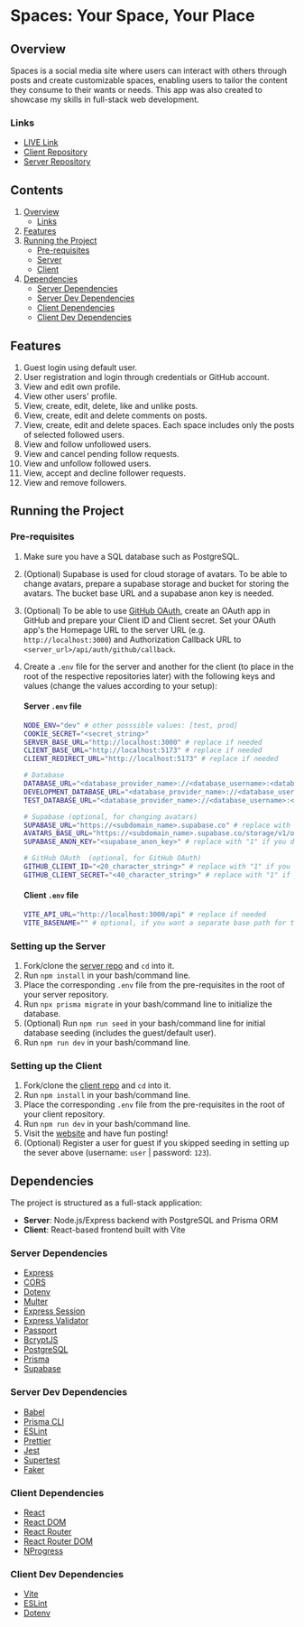 # Spaces: Your Space, Your Place

## Overview

Spaces is a social media site where users can interact with others through posts and create customizable spaces, enabling users to tailor the content they consume to their wants or needs. This app was also created to showcase my skills in full-stack web development.

### Links

- [LIVE Link](https://spaces-six-rho.vercel.app/)
- [Client Repository](https://github.com/Daxyca/spaces-client)
- [Server Repository](https://github.com/Daxyca/spaces-server)

## Contents

1. [Overview](#overview)
   - [Links](#links)
1. [Features](#features)
1. [Running the Project](#running-the-project)
   - [Pre-requisites](#pre-requisites)
   - [Server](#setting-up-the-server)
   - [Client](#setting-up-the-client)
1. [Dependencies](#dependencies)
   - [Server Dependencies](#server-dependencies)
   - [Server Dev Dependencies](#server-dev-dependencies)
   - [Client Dependencies](#client-dependencies)
   - [Client Dev Dependencies](#client-dev-dependencies)

## Features

1. Guest login using default user.
1. User registration and login through credentials or GitHub account.
1. View and edit own profile.
1. View other users' profile.
1. View, create, edit, delete, like and unlike posts.
1. View, create, edit and delete comments on posts.
1. View, create, edit and delete spaces. Each space includes only the posts of selected followed users.
1. View and follow unfollowed users.
1. View and cancel pending follow requests.
1. View and unfollow followed users.
1. View, accept and decline follower requests.
1. View and remove followers.

## Running the Project

### Pre-requisites

1. Make sure you have a SQL database such as PostgreSQL.
1. (Optional) Supabase is used for cloud storage of avatars. To be able to change avatars, prepare a supabase storage and bucket for storing the avatars. The bucket base URL and a supabase anon key is needed.
1. (Optional) To be able to use [GitHub OAuth](https://github.com/settings/developers), create an OAuth app in GitHub and prepare your Client ID and Client secret. Set your OAuth app's the Homepage URL to the server URL (e.g. `http://localhost:3000`) and Authorization Callback URL to `<server_url>/api/auth/github/callback`.
1. Create a `.env` file for the server and another for the client (to place in the root of the respective repositories later) with the following keys and values (change the values according to your setup):

   #### Server `.env` file

   ```bash
   NODE_ENV="dev" # other posssible values: [test, prod]
   COOKIE_SECRET="<secret_string>"
   SERVER_BASE_URL="http://localhost:3000" # replace if needed
   CLIENT_BASE_URL="http://localhost:5173" # replace if needed
   CLIENT_REDIRECT_URL="http://localhost:5173" # replace if needed

   # Database
   DATABASE_URL="<database_provider_name>://<database_username>:<database_password>@localhost:5432/<database_name>?schema=public"
   DEVELOPMENT_DATABASE_URL="<database_provider_name>://<database_username>:<database_password>@localhost:5432/<database_name>?schema=public"
   TEST_DATABASE_URL="<database_provider_name>://<database_username>:<database_password>@localhost:5432/test_<database_name>?schema=public"

   # Supabase (optional, for changing avatars)
   SUPABASE_URL="https://<subdomain_name>.supabase.co" # replace with "https://supabase.co" if you don't have any
   AVATARS_BASE_URL="https://<subdomain_name>.supabase.co/storage/v1/object/public/<bucket_name>" # replace with "https://supabase.co" if you don't have any
   SUPABASE_ANON_KEY="<supabase_anon_key>" # replace with "1" if you don't have any

   # GitHub OAuth  (optional, for GitHub OAuth)
   GITHUB_CLIENT_ID="<20_character_string>" # replace with "1" if you don't have any or comment out
   GITHUB_CLIENT_SECRET="<40_character_string>" # replace with "1" if you don't have any or comment out
   ```

   #### Client `.env` file

   ```bash
   VITE_API_URL="http://localhost:3000/api" # replace if needed
   VITE_BASENAME="" # optional, if you want a separate base path for the client
   ```

### Setting up the Server

1. Fork/clone the [server repo](<(https://github.com/Daxyca/spaces-server)>) and `cd` into it.
1. Run `npm install` in your bash/command line.
1. Place the corresponding `.env` file from the pre-requisites in the root of your server repository.
1. Run `npx prisma migrate` in your bash/command line to initialize the database.
1. (Optional) Run `npm run seed` in your bash/command line for initial database seeding (includes the guest/default user).
1. Run `npm run dev` in your bash/command line.

### Setting up the Client

1. Fork/clone the [client repo](https://github.com/Daxyca/spaces-client) and `cd` into it.
1. Run `npm install` in your bash/command line.
1. Place the corresponding `.env` file from the pre-requisites in the root of your client repository.
1. Run `npm run dev` in your bash/command line.
1. Visit the [website](http://localhost:5173) and have fun posting!
1. (Optional) Register a user for guest if you skipped seeding in setting up the sever above (username: `user` | password: `123`).

## Dependencies

The project is structured as a full-stack application:

- **Server**: Node.js/Express backend with PostgreSQL and Prisma ORM
- **Client**: React-based frontend built with Vite

### Server Dependencies

- [Express](https://expressjs.com/)
- [CORS](https://github.com/expressjs/cors)
- [Dotenv](https://github.com/motdotla/dotenv)
- [Multer](https://github.com/expressjs/multer)
- [Express Session](https://github.com/expressjs/session)
- [Express Validator](https://express-validator.github.io/docs/)
- [Passport](https://www.passportjs.org/)
- [BcryptJS](https://github.com/dcodeIO/bcrypt.js)
- [PostgreSQL](https://www.postgresql.org/)
- [Prisma](https://www.prisma.io/)
- [Supabase](https://supabase.com/)

### Server Dev Dependencies

- [Babel](https://babeljs.io/)
- [Prisma CLI](https://www.prisma.io/docs)
- [ESLint](https://eslint.org/)
- [Prettier](https://prettier.io/)
- [Jest](https://jestjs.io/)
- [Supertest](https://github.com/ladjs/supertest)
- [Faker](https://fakerjs.dev/)

### Client Dependencies

- [React](https://react.dev/)
- [React DOM](https://react.dev/reference/react-dom)
- [React Router](https://reactrouter.com/)
- [React Router DOM](https://reactrouter.com/en/main)
- [NProgress](https://ricostacruz.com/nprogress/)

### Client Dev Dependencies

- [Vite](https://vitejs.dev/)
- [ESLint](https://eslint.org/)
- [Dotenv](https://github.com/motdotla/dotenv)
